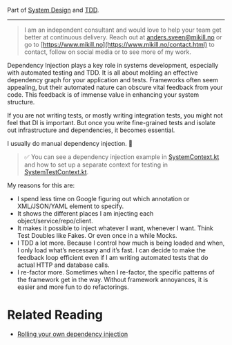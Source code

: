 Part of [System Design](system-design.md) and [TDD](tdd.md).

---

> I am an independent consultant and would love to help your team get better at continuous delivery.
> Reach out
> at [anders.sveen@mikill.no](mailto:anders.sveen@mikill.no) or go
> to [https://www.mikill.no](https://www.mikill.no/contact.html) to contact, follow on social media or to see more of
> my work.

Dependency Injection plays a key role in systems development, especially with automated testing and TDD.
It is all about molding an effective dependency graph for your application and tests.
Frameworks often seem appealing, but their automated nature can obscure vital feedback from your code.
This feedback is of immense value in enhancing your system structure.

If you are not writing tests, or mostly writing integration tests, you might not feel that DI is important.
But once you write fine-grained tests and isolate out infrastructure and dependencies, it becomes essential.

I usually do manual dependency injection. 🚀

> ✅ You can see a dependency injection example in [SystemContext.kt](../src/main/kotlin/system/SystemContext.kt)
and how to set up a separate context for testing in [SystemTestContext.kt](../src/test/kotlin/system/SystemTestContext.kt).


My reasons for this are:
- I spend less time on Google figuring out which annotation or XML/JSON/YAML element to specify.
- It shows the different places I am injecting each object/service/repo/client.
- It makes it possible to inject whatever I want, whenever I want. Think Test Doubles like Fakes. Or even once in a while Mocks.
- I TDD a lot more. Because I control how much is being loaded and when, I only load what’s necessary and it’s fast. I can decide to make the feedback loop efficient even if I am writing automated tests that do actual HTTP and database calls.
- I re-factor more. Sometimes when I re-factor, the specific patterns of the framework get in the way. Without framework annoyances, it is easier and more fun to do refactorings.

# Related Reading
- [Rolling your own dependency injection](https://anderssv.medium.com/rolling-your-own-dependency-injection-7045f8b64403)
